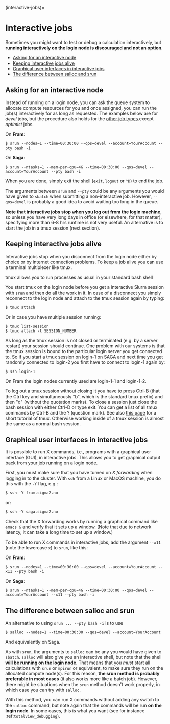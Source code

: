 (interactive-jobs)=

# Interactive jobs

Sometimes you might want to test or debug a calculation interactively,
but **running interactively on the login node is discouraged and not an
option**.

- [Asking for an interactive node](#asking-for-an-interactive-node)
- [Keeping interactive jobs alive](#keeping-interactive-jobs-alive)
- [Graphical user interfaces in interactive jobs](#graphical-user-interfaces-in-interactive-jobs)
- [The difference between salloc and srun](#the-difference-between-salloc-and-srun)


## Asking for an interactive node

Instead of running on a login node, you can ask the queue system to allocate
compute resources for you and once assigned, you can run the job(s)
interactively for as long as requested.  The examples below are for _devel_
jobs, but the procedure also holds for the [other job types
](choosing_job_types.md) except _optimist_ jobs.

On **Fram**:
```
$ srun --nodes=1 --time=00:30:00 --qos=devel --account=YourAccount --pty bash -i
```

On **Saga**:
```
$ srun --ntasks=1 --mem-per-cpu=4G --time=00:30:00 --qos=devel --account=YourAccount --pty bash -i
```

When you are done, simply exit the shell (`exit`, `logout` or `^D`) to
end the job. 

The arguments between `srun` and `--pty` could be any arguments you
would have given to `sbatch` when submitting a non-interactive
job. However, `--qos=devel` is probably a good idea to avoid waiting
too long in the queue.

**Note that interactive jobs stop when you log out from the login
machine**, so unless you have very long days in office (or elsewhere,
for that matter), specifying more than 6-8 hrs runtime is not very
useful. An alternative is to start the job in a tmux session (next section).


## Keeping interactive jobs alive

Interactive jobs stop when you disconnect from the login node either by
choice or by internet connection problems. To keep a job alive you can
use a terminal multiplexer like tmux.

tmux allows you to run processes as usual in your standard bash shell

You start tmux on the login node before you get a interactive Slurm
session with `srun` and then do all the work in it. In case of a
disconnect you simply reconnect to the login node and attach to the tmux
session again by typing:
```
$ tmux attach
```
Or in case you have multiple session running:
```
$ tmux list-session
$ tmux attach -t SESSION_NUMBER
```

As long as the tmux session is not closed or terminated (e.g. by a
server restart) your session should continue. One problem with our
systems is that the tmux session is bound to the particular login server
you get connected to. So if you start a tmux session on login-1 on SAGA
and next time you get randomly connected to login-2 you first have to
connect to login-1 again by:
```
$ ssh login-1
```

On Fram the login nodes currently used are login-1-1 and login-1-2.

To log out a tmux session without closing it you have to press Ctrl-B
(that the Ctrl key and simultaneously "b", which is the standard tmux
prefix) and then "d" (without the quotation marks). To close a session
just close the bash session with either Ctrl-D or type exit. You can get
a list of all tmux commands by Ctrl-B and the ? (question mark). See
also [this
page](https://www.hamvocke.com/blog/a-quick-and-easy-guide-to-tmux/) for
a short tutorial of tmux. Otherwise working inside of a tmux session is
almost the same as a normal bash session.


## Graphical user interfaces in interactive jobs

It is possible to run X commands, i.e., programs with a graphical user
interface (GUI), in interactive jobs. This allows you to get graphical output
back from your job running on a login node.

First, you must make sure that you have turned on *X forwarding* when logging
in to the cluster.  With `ssh` from a Linux or MacOS machine, you do this with
the `-Y` flag, e.g.:
```
$ ssh -Y fram.sigma2.no
```
or:
```
$ ssh -Y saga.sigma2.no
```

Check that the X forwarding works by running a graphical command like `emacs &`
and verify that it sets up a window.  (Note that due to network latency, it
can take a long time to set up a window.)

To be able to run X commands in interactive jobs, add the argument `--x11`
(note the lowercase `x`) to `srun`, like this:

On **Fram**:
```
$ srun --nodes=1 --time=00:30:00 --qos=devel --account=YourAccount --x11 --pty bash -i
```

On **Saga**:
```
$ srun --ntasks=1 --mem-per-cpu=4G --time=00:30:00 --qos=devel --account=YourAccount --x11 --pty bash -i
```


## The difference between salloc and srun

An alternative to using `srun ... --pty bash -i` is to use
```
$ salloc --nodes=1 --time=00:30:00 --qos=devel --account=YourAccount
```

And equivalently on Saga.

As with `srun`, the arguments to `salloc` can be any you would have
given to `sbatch`. `salloc` will also give you an interactive shell, but note
that the shell **will be running on the login node**.  That means that you
*must* start all calculations with `srun` or `mpirun` or equivalent, to make
sure they run on the allocated compute node(s).  For this reason, **the srun
method is probably preferable in most cases** (it also works more like a batch
job).  However, there might be situations when the `srun` method doesn't work
properly, in which case you can try with `salloc`.

With this method, you can run X commands without adding any switch to the
`salloc` command, but note again that the commands will be run **on the login
node**.  In some cases, this is what you want (see for instance
:ref:`totalview_debugging`).
